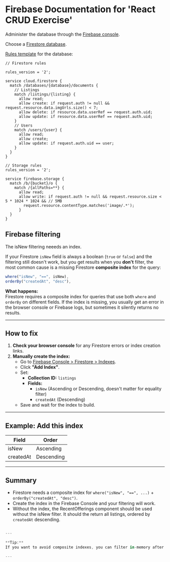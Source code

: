 # Firebase Documentation for 'React CRUD Exercise'

Administer the database through the [Firebase console](https://console.firebase.google.com/project/react-crud-exercise).

Choose a [Firestore database](https://console.firebase.google.com/project/react-crud-exercise/firestore/databases/-default-/data).

[Rules template](https://www.coursera.org/learn/packt-reactjs-and-tailwind-css-fundamentals-szmrn/lecture/O5FD0/install-firebase-and-react-toastify-and-sign-up-the-user) for the database:

```Firestore
// Firestore rules

rules_version = '2';

service cloud.firestore {
  match /databases/{database}/documents {
    // Listings
    match /listings/{listing} {
      allow read;
      allow create: if request.auth != null && request.resource.data.imgUrls.size() < 7;
      allow delete: if resource.data.userRef == request.auth.uid;
      allow update: if resource.data.userRef == request.auth.uid;
    }
    // Users
    match /users/{user} {
      allow read;
      allow create;
      allow update: if request.auth.uid == user;
    }
  }
}
```

```Firestore
// Storage rules
rules_version = '2';

service firebase.storage {
  match /b/{bucket}/o {
    match /{allPaths=**} {
      allow read;
      allow write: if request.auth != null && request.resource.size < 5 * 1024 * 1024 && // 5MB
        request.resource.contentType.matches('image/.*');
      }
  }
}
```

## Firebase filtering

The isNew filtering neeeds an index.

If your Firestore `isNew` field is always a boolean (`true` or `false`) and the filtering still doesn't work, but you get results when you **don't** filter, the most common cause is a missing Firestore **composite index** for the query:

```js
where("isNew", "==", isNew),
orderBy("createdAt", "desc"),
```

**What happens:**  
Firestore requires a composite index for queries that use both `where` and `orderBy` on different fields. If the index is missing, you usually get an error in the browser console or Firebase logs, but sometimes it silently returns no results.

---

## How to fix

1. **Check your browser console** for any Firestore errors or index creation links.
2. **Manually create the index:**
   - Go to [Firebase Console > Firestore > Indexes](https://console.firebase.google.com/).
   - Click **"Add Index"**.
   - Set:
     - **Collection ID:** `listings`
     - **Fields:**
       - `isNew` (Ascending or Descending, doesn't matter for equality filter)
       - `createdAt` (Descending)
   - Save and wait for the index to build.

---

## Example: Add this index

| Field     | Order      |
| --------- | ---------- |
| isNew     | Ascending  |
| createdAt | Descending |

---

## Summary

- Firestore needs a composite index for `where("isNew", "==", ...)` + `orderBy("createdAt", "desc")`.
- Create the index in the Firebase Console and your filtering will work.
- Without the index, the RecentOfferings component should be used without the isNew filter. It should the return all listings, ordered by `createdAt` descending.

```js

---

**Tip:**
If you want to avoid composite indexes, you can filter in-memory after fetching, but this is not recommended for large datasets.

---
```
